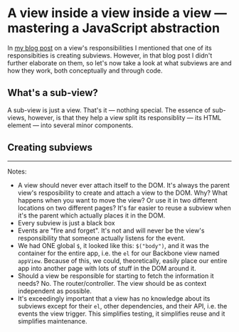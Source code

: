 A view inside a view inside a view — mastering a JavaScript abstraction
=======================================================================

In [my blog post]() on a view's responsibilities I mentioned that one of
its responsibities is creating subviews. However, in that blog post I
didn't further elaborate on them, so let's now take a look at what
subviews are and how they work, both conceptually and through code.

What's a sub-view?
------------------

A sub-view is just a view. That's it — nothing special. The essence of
sub-views, however, is that they help a view split its responsiblity —
its HTML element — into several minor components.

Creating subviews
-----------------

---

Notes:

* A view should never ever attach itself to the DOM. It's always the
  parent view's resposibility to create and attach a view to the DOM.
  Why? What happens when you want to move the view? Or use it in two
  different locations on two different pages? It's far easier to reuse a
  subview when it's the parent which actually places it in the DOM.
* Every subview is just a black box
* Events are "fire and forget". It's not and will never be the view's
  responsibility that someone actually listens for the event.
* We had ONE global `$`, it looked like this: `$("body")`, and it was
  the container for the entire app, i.e. the `el` for our Backbone view
  named `appView`. Because of this, we could, theoretically, easily
  place our entire app into another page with lots of stuff in the DOM
  around it.
* Should a view be responsible for starting to fetch the information it
  needs? No. The router/controller. The view should be as context
  independent as possible.
* It's exceedingly important that a view has no knowledge about its
  subviews except for their `el`, other dependencies, and their API,
  i.e. the events the view trigger. This simplifies testing, it
  simplifies reuse and it simplifies maintenance.

